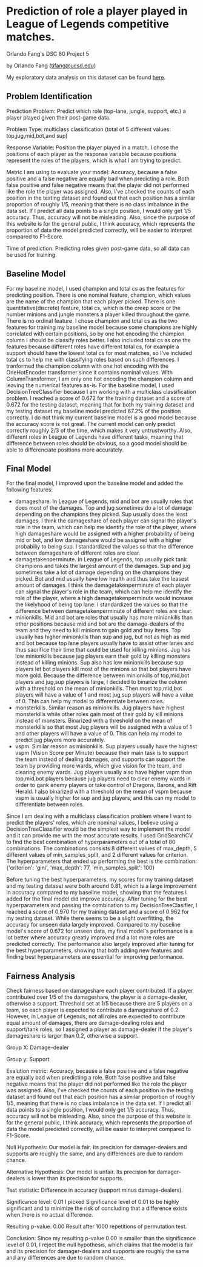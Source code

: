 # Prediction of role a player played in League of Legends competitive matches.
Orlando Fang's DSC 80 Project 5

by Orlando Fang (tifang@ucsd.edu)

My exploratory data analysis on this dataset can be found [here](https://orlandofang.github.io/most-exciting-league-in-league-of-legends/).

## Problem Identification
Prediction Problem: Predict which role (top-lane, jungle, support, etc.) a player played given their post-game data.

Problem Type: multiclass classification (total of 5 different values: top,jug,mid,bot,and sup)

Response Variable: Position the player played in a match. I chose the positions of each player as the response variable because positions represent the roles of the players, which is what I am trying to predict.

Metric I am using to evaluate your model: Accuracy, because a false positive and a false negative are equally bad when predicting a role. Both false positive and false negative means that the player did not performed like the role the player was assigned. Also, I've checked the counts of each position in the testing dataset and found out that each position has a similar proportion of roughly 1/5, meaning that there is no class imbalance in the data set. If I predict all data points to a single position, I would only get 1/5 accuracy. Thus, accuracy will not be misleading. Also, since the purpose of this website is for the general public, I think accuracy, which represents the proportion of data the model predicted correctly, will be easier to interpret compared to F1-Score.

Time of prediction: Predicting roles given post-game data, so all data can be used for training.

## Baseline Model
For my baseline model, I used champion and total cs as the features for predicting position. There is one nominal feature, champion, which values are the name of the champion that each player picked. There is one quantitative(discrete) feature, total cs, which is the creep score or the number minions and jungle monsters a player killed throughout the game. There is no ordinal feature. I chose champion and total cs as the two features for training my baseline model because some champions are highly correlated with certain positions, so by one hot encoding the champion column I should be classify roles better. I also included total cs as one the features because different roles have different total cs, for example a support should have the lowest total cs for most matches, so I've included total cs to help me with classifying roles based on such differences.
I tranformed the champion column with one hot encoding with the OneHotEncoder transformer since it contains nominal values. With ColumnTransformer, I am only one hot encoding the champion column and leaving the numerical features as-is.
For the baseline model, I used DecisionTreeClassifier because I am working with a multiclass classification problem. I reached a score of 0.672 for the training dataset and a score of 0.672 for the testing dataset, meaning that for both my training dataset and my testing dataset my baseline model predicted 67.2% of the position correctly. 
I do not think my current baseline model is a good model because the accuracy score is not great. The current model can only predict correctly roughly 2/3 of the time, which makes it very untrustworthy. Also, different roles in League of Legends have different tasks, meaning that difference between roles should be obvious, so a good model should be able to differenciate positions more accurately.

## Final Model
For the final  model, I improved upon the baseline model and added the following features:
- damageshare. In League of Legends, mid and bot are usually roles that does most of the damages. Top and jug sometimes do a lot of damage depending on the champions they picked. Sup usually does the least damages. I think the damageshare of each player can signal the player's role in the team, which can help me identify the role of the player, where high damageshare would be assigned with a higher probability of being mid or bot, and low damageshare would be assigned with a higher probabiliy to being sup. I standardized the values so that the difference between damageshare of different roles are clear.
- damagetakenperminute. In League of Legends, top usually pick tank champions and takes the largest amount of the damages. Sup and jug sometimes take a lot of damage depending on the champions they picked. Bot and mid usually have low health and thus take the leasest amount of damages. I think the damagetakenperminute of each player can signal the player's role in the team, which can help me identify the role of the player, where a high damagetakenperminute would increase the likelyhood of being top lane. I standardized the values so that the difference between damagetakenperminute of different roles are clear.
- minionkills. Mid and bot are roles that usually has more minionkills than other positions because mid and bot are the damage-dealers of the team and they need to kill minions to gain gold and buy items. Top usually has higher minionkills than sup and jug, but not as high as mid and bot because top lane players usually have to assist other lanes and thus sacrifice their time that could be used for killing minions. Jug has low minionkills because jug players earn their gold by killing monsters instead of killing minions. Sup also has low minionkills because sup players let bot players kill most of the minions so that bot players have more gold. Because the difference between minionkills of top,mid,bot players and jug,sup players is large, I decided to binarize the column with a threshold on the mean of minionkills. Then most top,mid,bot players will have a value of 1 and most jug,sup players will have a value of 0. This can help my model to differentiate between roles.
- monsterkills. Similar reason as minionkills. Jug players have highest monsterkills while other roles gain most of their gold by kill minions instead of monsters. Binarized with a threshold on the mean of monsterkills so that most Jug players will be assigned with a value of 1 and other players will have a value of 0. This can help my model to predict jug players more accurately.
- vspm. Similar reason as minionkills. Sup players usually have the highest vspm (Vision Score per Minute) because their main task is to support the team instead of dealing damages, and supports can support the team by providing more wards, which give vision for the team, and clearing enemy wards. Jug players usually also have higher vspm than top,mid,bot players because jug players need to clear enemy wards in order to gank enemy players or take control of Dragons, Barons, and Rift Herald. I also binarized with a threshold on the mean of vspm because vspm is usually higher for sup and jug players, and this can my model to differentiate between roles.

Since I am dealing with a multiclass classification problem where I want to predict the players' roles, which are nominal values, I believe using a DecisionTreeClassifier would be the simplest way to implement the model and it can provide me with the most accurate results.
I used GridSearchCV to find the best combination of hyperparameters out of a total of 80 combinations. The combinations consists 8 different values of max_depth, 5 different values of min_samples_split, and 2 different values for criterion. The hyperparameters that ended up performing the best is the combination: {'criterion': 'gini', 'max_depth': 77, 'min_samples_split': 100}

Before tuning the best hyperparameters, my scores for my training dataset and my testing dataset were both around 0.81, which is a large improvement in accuracy compared to my baseline model, showing that the features I added for the final model did improve accuracy. After tuning for the best hyperparameters and passing the combination to my DecisionTreeClasifier, I reached a score of 0.970 for my training dataset and a score of 0.962 for my testing dataset. While there seems to be a slight overfitting, the accuracy for unseen data largely improved. Compared to my baseline model's score of 0.672 for unseen data, my final model's performance is a lot better where accuracy greatly improved and a lot more roles are predicted correctly. The performance also largely improved after tuning for the best hyperparameters, showing that both adding new features and finding best hyperparameters are essential for improving performance.

## Fairness Analysis
Check fairness based on damageshare each player contributed. If a player contributed over 1/5 of the damageshare, the player is a damage-dealer, otherwise a support. Threshold set at 1/5 because there are 5 players on a team, so each player is expected to contribute a damageshare of 0.2. However, in League of Legends, not all roles are expected to contribute equal amount of damages, there are damage-dealing roles and support/tank roles, so I assigned a player as damage-dealer if the player's damageshare is larger than 0.2, otherwise a support.

Group X: Damage-dealer

Group y: Support

Evalution metric: Accuracy, because a false positive and a false negative are equally bad when predicting a role. Both false positive and false negative means that the player did not performed like the role the player was assigned. Also, I've checked the counts of each position in the testing dataset and found out that each position has a similar proportion of roughly 1/5, meaning that there is no class imbalance in the data set. If I predict all data points to a single position, I would only get 1/5 accuracy. Thus, accuracy will not be misleading. Also, since the purpose of this website is for the general public, I think accuracy, which represents the proportion of data the model predicted correctly, will be easier to interpret compared to F1-Score.

Null Hypothesis: Our model is fair. Its precision for damager-dealers and supports are roughly the same, 
and any differences are due to random chance.

Alternative Hypothesis: Our model is unfair. Its precision for damager-dealers is lower than its precision for supports.

Test statistic: Difference in accuracy (support minus damage-dealers).

Significance level: 0.01
  I picked Significance level of 0.01 to be highly significant and to minimize the risk of concluding that a difference exists when there is no actual difference.
  
Resulting p-value: 0.00
  Result after 1000 repetitions of permutation test.

Conclusion: Since my resulting p-value 0.00 is smaller than the significance level of 0.01, I reject the null hypothesis, which claims that the model is fair and its precision for damager-dealers and supports are roughly the same and any differences are due to random chance. 
